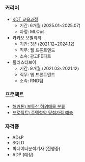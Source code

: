 ### 커리어
- [KDT 교육과정](https://kdt.hktossbank.com/)
  - 기간: 6개월 (2025.01~2025.07)
  - 과정: MLOps
- 카카오 모빌리티
  - 기간: 3년 (2021.12~2024.12)
  - 직무: 웹 프론트엔드
  - 소속: 광고FE파트
- 플러스티브이
  - 기간: 9개월 (2021.03~2021.12)
  - 직무: 웹 프론트엔드
  - 소속: RND팀
 
### 프로젝트
- [해커톤) 부동산 허위매물 분류](https://github.com/choikwangil95/ML_Hackerton)
- [프로젝트) 주택청약 당첨가점 예측](https://github.com/choikwangil95/HKToss-MLOps-Proejct)

### 자격증
- ADsP
- SQLD
- 빅데이터분석기사 (진행중)
- ADP (예정)
